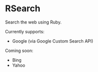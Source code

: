 RSearch
=======

Search the web using Ruby.

Currently supports:
 - Google (via Google Custom Search API)

Coming soon:
 - Bing
 - Yahoo
